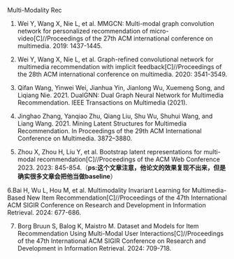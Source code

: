 Multi-Modality Rec

1. Wei Y, Wang X, Nie L, et al. MMGCN: Multi-modal graph convolution network for personalized recommendation of micro-video[C]//Proceedings of the 27th ACM international conference on multimedia. 2019: 1437-1445.

2. Wei Y, Wang X, Nie L, et al. Graph-refined convolutional network for multimedia recommendation with implicit feedback[C]//Proceedings of the 28th ACM international conference on multimedia. 2020: 3541-3549.

3. Qifan Wang, Yinwei Wei, Jianhua Yin, Jianlong Wu, Xuemeng Song, and Liqiang Nie. 2021. DualGNN: Dual Graph Neural Network for Multimedia Recommendation. IEEE Transactions on Multimedia (2021).

4. Jinghao Zhang, Yanqiao Zhu, Qiang Liu, Shu Wu, Shuhui Wang, and Liang Wang. 2021. Mining Latent Structures for Multimedia Recommendation. In Proceedings of the 29th ACM International Conference on Multimedia. 3872–3880.

5. Zhou X, Zhou H, Liu Y, et al. Bootstrap latent representations for multi-modal recommendation[C]//Proceedings of the ACM Web Conference 2023. 2023: 845-854.（**ps:这个文章注意，他论文的效果复现不出来，但是确实很多文章会把他当做baseline**）

6.Bai H, Wu L, Hou M, et al. Multimodality Invariant Learning for Multimedia-Based New Item Recommendation[C]//Proceedings of the 47th International ACM SIGIR Conference on Research and Development in Information Retrieval. 2024: 677-686.

7. Borg Bruun S, Balog K, Maistro M. Dataset and Models for Item Recommendation Using Multi-Modal User Interactions[C]//Proceedings of the 47th International ACM SIGIR Conference on Research and Development in Information Retrieval. 2024: 709-718.

